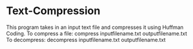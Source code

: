 # Text-Compression
This program takes in an input text file and compresses it using Huffman Coding.
To compress a file: 
compress inputfilename.txt outputfilename.txt
To decompress:
decompress inputfilename.txt outputfilename.txt
